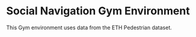 # Social Navigation Gym Environment

This Gym environment uses data from the ETH Pedestrian dataset.
